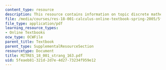 ```yaml
---
content_type: resource
description: This resource contains information on topic discrete mathematics.
file: /media/courses/res-18-001-calculus-online-textbook-spring-2005/5feaeb81321d2d7e4d2773234f959e12_MITRES_18_001_strang_163.pdf
file_type: application/pdf
learning_resource_types:
- Online Textbooks
ocw_type: OCWFile
parent_title: Textbook
parent_type: SupplementalResourceSection
resourcetype: Document
title: MITRES_18_001_strang_163.pdf
uid: 5feaeb81-321d-2d7e-4d27-73234f959e12
---
```

